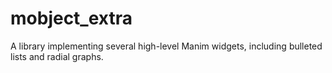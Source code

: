 # mobject_extra
A library implementing several high-level Manim widgets, including bulleted lists and radial graphs. 
